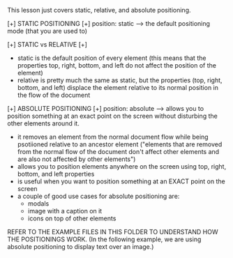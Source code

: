 This lesson just covers static, relative, and absolute positioning.

[+] STATIC POSITIONING [+]
position: static --> the default positioning mode (that you are used to)

[+] STATIC vs RELATIVE [+]
- static is the default position of every element (this means that the properties top, right, bottom, and left do not affect the position of the element)
- relative is pretty much the same as static, but the properties (top, right, bottom, and left) displace the element relative to its normal position in the flow of the document

[+] ABSOLUTE POSITIONING [+]
position: absolute --> allows you to position something at an exact point on the screen without disturbing the other elements around it.

- it removes an element from the normal document flow while being psotiioned relative to an ancestor element ("elements that are removed from the normal flow of the document don't affect other elements and are also not affected by other elements")
- allows you to position elements anywhere on the screen using top, right, bottom, and left properties
- is useful when you want to position something at an EXACT point on the screen
- a couple of good use cases for absolute positioning are:
    - modals
    - image with a caption on it
    - icons on top of other elements

REFER TO THE EXAMPLE FILES IN THIS FOLDER TO UNDERSTAND HOW THE POSITIONINGS WORK. (In the following example, we are using absolute positioning to display text over an image.)